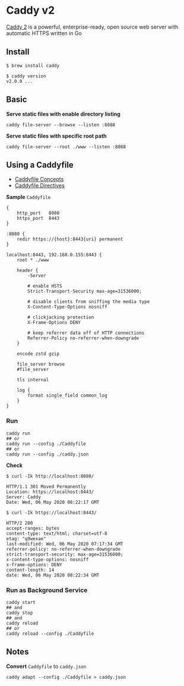# Caddy v2

[Caddy 2](https://caddyserver.com) is a powerful, enterprise-ready, open source web server with automatic HTTPS written in Go

## Install

```
$ brew install caddy

$ caddy version                                
v2.0.0 ...
```

## Basic

__Serve static files with enable directory listing__

```
caddy file-server --browse --listen :8088
```

__Serve static files with specific root path__
```
caddy file-server --root ./www --listen :8088
```

## Using a Caddyfile

- [Caddyfile Concepts](https://caddyserver.com/docs/caddyfile/concepts)
- [Caddyfile Directives](https://caddyserver.com/docs/caddyfile/directives)

__Sample__ `Caddyfile`

```
{
    http_port   8080
    https_port  8443
}

:8080 {
    redir https://{host}:8443{uri} permanent
}

localhost:8443, 192.168.0.155:8443 {
    root * ./www

    header {
        -Server

        # enable HSTS
	    Strict-Transport-Security max-age=31536000;

        # disable clients from sniffing the media type
        X-Content-Type-Options nosniff
        
        # clickjacking protection
        X-Frame-Options DENY

        # keep referrer data off of HTTP connections
        Referrer-Policy no-referrer-when-downgrade
    }

    encode zstd gzip

    file_server browse
    #file_server
    
    tls internal

    log {
        format single_field common_log
    }
}
```

### Run

```
caddy run
## or
caddy run --config ./Caddyfile
## or
caddy run --config ./caddy.json
```

__Check__

```
$ curl -Ik http://localhost:8080/          

HTTP/1.1 301 Moved Permanently
Location: https://localhost:8443/
Server: Caddy
Date: Wed, 06 May 2020 08:22:17 GMT

$ curl -Ik https://localhost:8443/

HTTP/2 200 
accept-ranges: bytes
content-type: text/html; charset=utf-8
etag: "q9wexae"
last-modified: Wed, 06 May 2020 07:17:34 GMT
referrer-policy: no-referrer-when-downgrade
strict-transport-security: max-age=31536000;
x-content-type-options: nosniff
x-frame-options: DENY
content-length: 14
date: Wed, 06 May 2020 08:22:34 GMT
```

### Run as Background Service

```
caddy start
## and
caddy stop
## and
caddy reload
## or
caddy reload --config ./Caddyfile
```

## Notes

__Convert__ `Caddyfile` to `caddy.json`

```
caddy adapt --config ./Caddyfile > caddy.json
```
